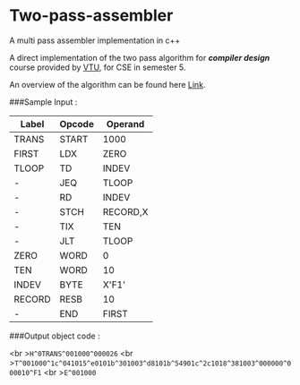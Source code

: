 # Two-pass-assembler
A multi pass assembler implementation in c++

A direct implementation of the two pass algorithm for <i><b>compiler design</b></i> course provided by [VTU]( http://vtu.ac.in/), for CSE in semester 5.

An overview of the algorithm can be found here [Link](http://web.thu.edu.tw/ctyang/www/files/sp_chap2.pdf).
 
###Sample Input : 

Label | Opcode | Operand
--- | --- | ---
TRANS | START | 1000
FIRST |	LDX |	ZERO
TLOOP |	TD |	INDEV
- |	JEQ |	TLOOP
- |	RD |	INDEV
- |	STCH |	RECORD,X
- |	TIX | 	TEN
- |	JLT |	TLOOP
ZERO |	WORD |	0
TEN |	WORD |	10
INDEV |	BYTE |	X'F1'
RECORD |	RESB |	10
- |	END |	FIRST

###Output object code : 

<br \>`H^0TRANS^001000^000026`
<br \>`T^001000^1c^041015^e0101b^301003^d8101b^54901c^2c1018^381003^000000^000010^F1`
<br \>`E^001000`
